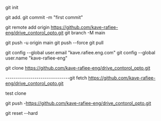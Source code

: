 git init

git add.
git commit -m "first commit"

git remote add origin https://github.com/kave-rafiee-eng/drive_contorol_opto.git
git branch -M main

git push -u origin main
git push --force
git pull


git config --global user.email "kave.rafiee.eng.com"
git config --global user.name "kave-rafiee-eng"


git clone https://github.com/kave-rafiee-eng/drive_contorol_opto.git

-------------------------------git fetch https://github.com/kave-rafiee-eng/drive_contorol_opto.git

test clone

git push -https://github.com/kave-rafiee-eng/drive_contorol_opto.git


git reset --hard
